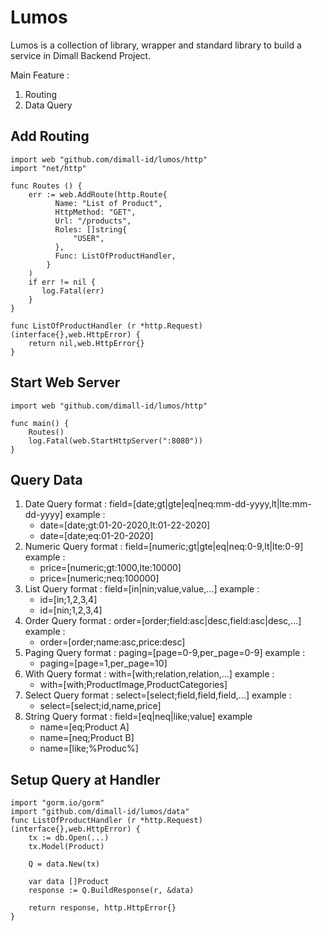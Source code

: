 
# Lumos

Lumos is a collection of library, wrapper and standard library to build a service in Dimall Backend Project.

Main Feature :
 1. Routing
 2. Data Query

## Add Routing

    import web "github.com/dimall-id/lumos/http"
    import "net/http"
    
    func Routes () {
	    err := web.AddRoute(http.Route{  
			  Name: "List of Product",  
			  HttpMethod: "GET",  
			  Url: "/products",  
			  Roles: []string{  
			      "USER",  
			  },  
			  Func: ListOfProductHandler,
			}
		)  
		if err != nil {  
		   log.Fatal(err)  
		}
    }
    
    func ListOfProductHandler (r *http.Request) (interface{},web.HttpError) {
	    return nil,web.HttpError{}
    }


## Start Web Server

    import web "github.com/dimall-id/lumos/http"
    
    func main() {
	    Routes()
	    log.Fatal(web.StartHttpServer(":8080"))
    }

## Query Data

 1. Date Query
	 format : field=[date;gt|gte|eq|neq:mm-dd-yyyy,lt|lte:mm-dd-yyyy]
	 example :
	 - date=[date;gt:01-20-2020,lt:01-22-2020]
	 - date=[date;eq:01-20-2020]
 2. Numeric Query
	 format : field=[numeric;gt|gte|eq|neq:0-9,lt|lte:0-9]
	 example :
	 - price=[numeric;gt:1000,lte:10000]
	 - price=[numeric;neq:100000]
 3. List Query
	 format : field=[in|nin;value,value,...]
	 example :
	 - id=[in;1,2,3,4]
	 - id=[nin;1,2,3,4]
 4. Order Query
	 format : order=[order;field:asc|desc,field:asc|desc,...]
	 example :
	 - order=[order;name:asc,price:desc]
 5. Paging Query
	 format : paging=[page=0-9,per_page=0-9]
	 example :
	 - paging=[page=1,per_page=10]
 6. With Query
	 format : with=[with;relation,relation,...]
	 example :
	 - with=[with;ProductImage,ProductCategories]
 7. Select Query
	 format : select=[select;field,field,field,...]
	 example :
	 - select=[select;id,name,price]
 8. String Query
	 format : field=[eq|neq|like;value]
	 example
	- name=[eq;Product A]
	- name=[neq;Product B]
	- name=[like;%Produc%]


## Setup Query at Handler

    import "gorm.io/gorm"
    import "github.com/dimall-id/lumos/data"
    func ListOfProductHandler (r *http.Request) (interface{},web.HttpError) {
	    tx := db.Open(...)
	    tx.Model(Product)
	    
	    Q = data.New(tx)
	    
	    var data []Product
	    response := Q.BuildResponse(r, &data)
	    
	    return response, http.HttpError{}
    } 
